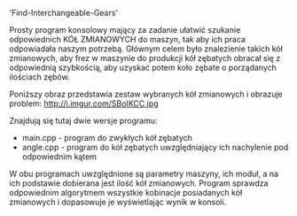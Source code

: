 'Find-Interchangeable-Gears'

Prosty program konsolowy mający za zadanie ułatwić szukanie odpowiednich KÓŁ ZMIANOWYCH do maszyn, tak aby ich praca odpowiadała naszym potrzebą. Głównym celem było znalezienie takich kół zmianowych, aby frez w maszynie do produkcji kół zębatych obracał się z odpowiednią szybkością, aby uzyskać potem koło zębate o porządanych ilościach zębów.

Poniższy obraz przedstawia zestaw wybranych kół zmianowych i obrazuje problem:
http://i.imgur.com/SBoIKCC.jpg

Znajdują się tutaj dwie wersje programu:

- main.cpp - program do zwykłych kół zębatych
- angle.cpp - program do kół zębatych uwzględniający ich nachylenie pod odpowiednim kątem

W obu programach uwzględnione są parametry maszyny, ich moduł, a na ich podstawie dobierana jest ilość kół zmianowych.
Program sprawdza odpowiednim algorytmem wszystkie kobinacje posiadanych kół zmianowych i dopasowuje je wyświetlając wynik w konsoli.
